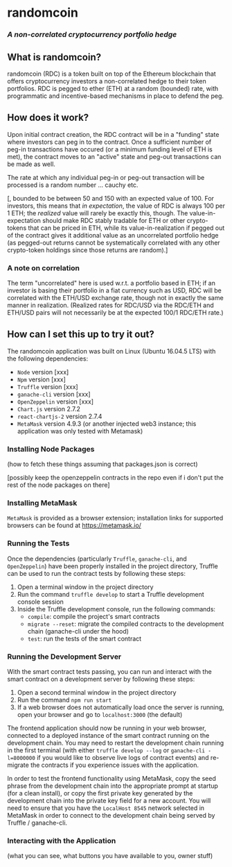 # randomcoin
### _A non-correlated cryptocurrency portfolio hedge_

## What is randomcoin?
randomcoin (RDC) is a token built on top of the Ethereum blockchain that offers cryptocurrency investors a non-correlated hedge to their token portfolios.  RDC is pegged to ether (ETH) at a random (bounded) rate, with programmatic and incentive-based mechanisms in place to defend the peg.

## How does it work?
Upon initial contract creation, the RDC contract will be in a "funding" state where investors can peg in to the contract.  Once a sufficient number of peg-in transactions have occured (or a minimum funding level of ETH is met), the contract moves to an "active" state and peg-out transactions can be made as well.

The rate at which any individual peg-in or peg-out transaction will be processed is a random number ... cauchy etc.

[, bounded to be between 50 and 150 with an expected value of 100.  For investors, this means that *in expectation*, the value of RDC is always 100 per 1 ETH; the *realized* value will rarely be exactly this, though.  The value-in-expectation should make RDC stably tradable for ETH or other crypto-tokens that can be priced in ETH, while its value-in-realization if pegged out of the contract gives it additional value as an uncorrelated portfolio hedge (as pegged-out returns cannot be systematically correlated with any other crypto-token holdings since those returns are random).]

### A note on correlation

The term "uncorrelated" here is used w.r.t. a portfolio based in ETH; if an investor is basing their portfolio in a fiat currency such as USD, RDC will be correlated with the ETH/USD exchange rate, though not in exactly the same manner in realization.  (Realized rates for RDC/USD via the RDC/ETH and ETH/USD pairs will not necessarily be at the expected 100/1 RDC/ETH rate.)

## How can I set this up to try it out?

The randomcoin application was built on Linux (Ubuntu 16.04.5 LTS) with the following dependencies:

* `Node` version [xxx]
* `Npm` version [xxx]
* `Truffle` version [xxx]
* `ganache-cli` version [xxx]
* `OpenZeppelin` version [xxx]
* `Chart.js` version 2.7.2
* `react-chartjs-2` version 2.7.4
* `MetaMask` version 4.9.3 (or another injected web3 instance; this application was only tested with Metamask)

### Installing Node Packages
(how to fetch these things assuming that packages.json is correct)

[possibly keep the openzeppelin contracts in the repo even if i don't put the rest of the node packages on there]

### Installing MetaMask

`MetaMask` is provided as a browser extension; installation links for supported browsers can be found at https://metamask.io/

### Running the Tests

Once the dependencies (particularly `Truffle`, `ganache-cli`, and `OpenZeppelin`) have been properly installed in the project directory, Truffle can be used to run the contract tests by following these steps:

1) Open a terminal window in the project directory
2) Run the command `truffle develop` to start a Truffle development console session
3) Inside the Truffle development console, run the following commands:
    * `compile`: compile the project's smart contracts
    * `migrate --reset`: migrate the compiled contracts to the development chain (ganache-cli under the hood)
    * `test`: run the tests of the smart contract

### Running the Development Server

With the smart contract tests passing, you can run and interact with the smart contract on a development server by following these steps:

1) Open a second terminal window in the project directory
2) Run the command `npm run start`
3) If a web browser does not automatically load once the server is running, open your browser and go to `localhost:3000` (the default)

The frontend application should now be running in your web browser, connected to a deployed instance of the smart contract running on the development chain. You may need to restart the development chain running in the first terminal (with either `truffle develop --log` or `ganache-cli -l=8000000` if you would like to observe live logs of contract events) and re-migrate the contracts if you experience issues with the application.

In order to test the frontend functionality using MetaMask, copy the seed phrase from the development chain into the appropriate prompt at startup (for a clean install), or copy the first private key generated by the development chain into the private key field for a new account.  You will need to ensure that you have the `LocalHost 8545` network selected in MetaMask in order to connect to the development chain being served by Truffle / ganache-cli.

### Interacting with the Application

(what you can see, what buttons you have available to you, owner stuff)
